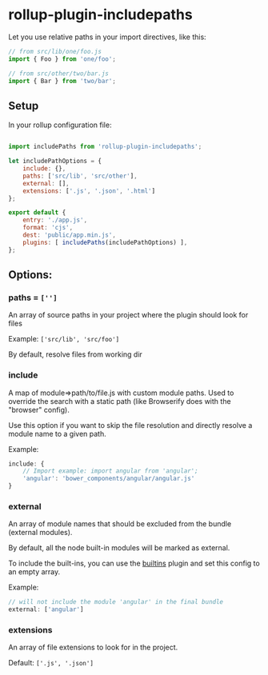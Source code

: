 # rollup-plugin-includepaths

Let you use relative paths in your import directives, like this:

```js
// from src/lib/one/foo.js
import { Foo } from 'one/foo';

// from src/other/two/bar.js
import { Bar } from 'two/bar';

```

## Setup

In your rollup configuration file:

```js

import includePaths from 'rollup-plugin-includepaths';

let includePathOptions = {
    include: {},
    paths: ['src/lib', 'src/other'],
    external: [],
    extensions: ['.js', '.json', '.html']
};

export default {
    entry: './app.js',
    format: 'cjs',
    dest: 'public/app.min.js',
    plugins: [ includePaths(includePathOptions) ],
};

```

## Options:

### paths = `['']`

An array of source paths in your project where the plugin should look for files

Example: `['src/lib', 'src/foo']`

By default, resolve files from working dir

### include

A map of module=>path/to/file.js with custom module paths. Used to override the search with a static path (like Browserify does with the "browser" config).

Use this option if you want to skip the file resolution and directly resolve a module name to a given path.

Example:

```js
include: {
    // Import example: import angular from 'angular';
    'angular': 'bower_components/angular/angular.js'
}
```

### external

An array of module names that should be excluded from the bundle (external modules).

By default, all the node built-in modules will be marked as external.

To include the built-ins, you can use the [builtins](https://github.com/calvinmetcalf/rollup-plugin-node-builtins) plugin and set this config to an empty array.

Example:

```js
// will not include the module 'angular' in the final bundle
external: ['angular']
```


### extensions

An array of file extensions to look for in the project.

Default: `['.js', '.json']`

